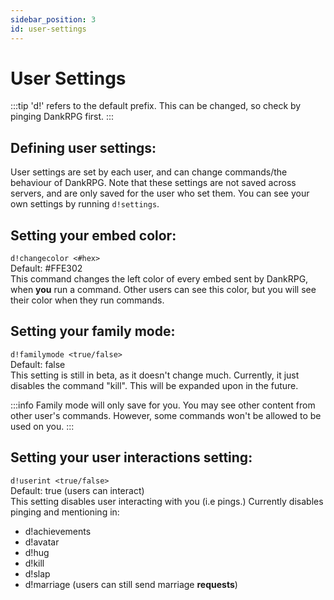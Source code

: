 ```yaml
---
sidebar_position: 3
id: user-settings
---
```


# User Settings
:::tip
'd!' refers to the default prefix. This can be changed, so check by pinging DankRPG first.
:::

## Defining user settings:
User settings are set by each user, and can change commands/the behaviour of DankRPG. Note that these settings are not saved across servers, and are only saved for the user who set them. You can see your own settings by running `d!settings`.

## Setting your embed color:
`d!changecolor <#hex>` <br />
Default: #FFE302 <br />
This command changes the left color of every embed sent by DankRPG, when **you** run a command. Other users can see this color, but you will see their color when they run commands.

## Setting your family mode:
`d!familymode <true/false>` <br />
Default: false <br />
This setting is still in beta, as it doesn't change much. Currently, it just disables the command "kill". This will be expanded upon in the future.

:::info
Family mode will only save for you. You may see other content from other user's commands. However, some commands won't be allowed to be used on you.
:::

## Setting your user interactions setting:
`d!userint <true/false>` <br />
Default: true (users can interact) <br />
This setting disables user interacting with you (i.e pings.) Currently disables pinging and mentioning in:
- d!achievements
- d!avatar
- d!hug
- d!kill
- d!slap
- d!marriage (users can still send marriage **requests**)